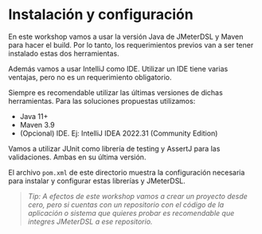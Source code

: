 # Instalación y configuración

En este workshop vamos a usar la versión Java de JMeterDSL y Maven para hacer el build. Por lo tanto, los requerimientos previos van a ser tener instalado estas dos herramientas. 

Además vamos a usar IntelliJ como IDE. Utilizar un IDE tiene varias ventajas, pero no es un requerimiento obligatorio.

Siempre es recomendable utilizar las últimas versiones de dichas herramientas. Para las soluciones propuestas utilizamos: 

* Java 11+
* Maven 3.9
* (Opcional) IDE. Ej: IntelliJ IDEA 2022.31 (Community Edition)

Vamos a utilizar JUnit como librería de testing y AssertJ para las validaciones. Ambas en su última versión.

El archivo `pom.xml` de este directorio muestra la configuración necesaria para instalar y configurar estas librerías y JMeterDSL.

>*Tip: A efectos de este workshop vamos a crear un proyecto desde cero, pero si cuentas con un repositorio con el código de la aplicación o sistema que quieres probar es recomendable que integres JMeterDSL a ese repositorio.*

